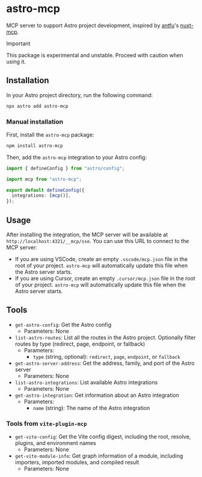 # astro-mcp

MCP server to support Astro project development, inspired by [antfu](https://github.com/antfu)'s [nuxt-mcp](https://github.com/antfu/nuxt-mcp).

> [!IMPORTANT]
> This package is experimental and unstable. Proceed with caution when using it.

## Installation

In your Astro project directory, run the following command:

```sh
npx astro add astro-mcp
```

### Manual installation

First, install the `astro-mcp` package:

```sh
npm install astro-mcp
```

Then, add the `astro-mcp` integration to your Astro config:

```ts
import { defineConfig } from "astro/config";

import mcp from "astro-mcp";

export default defineConfig({
  integrations: [mcp()],
});
```

## Usage

After installing the integration, the MCP server will be available at `http://localhost:4321/__mcp/sse`.
You can use this URL to connect to the MCP server:

- If you are using VSCode, create an empty `.vscode/mcp.json` file in the root of your project. `astro-mcp` will automatically update this file when the Astro server starts.
- If you are using Cursor, create an empty `.cursor/mcp.json` file in the root of your project. `astro-mcp` will automatically update this file when the Astro server starts.

## Tools

- `get-astro-config`: Get the Astro config
  - Parameters: None
- `list-astro-routes`: List all the routes in the Astro project. Optionally filter routes by type (redirect, page, endpoint, or fallback)
  - Parameters:
    - `type` (string, optional): `redirect`, `page`, `endpoint`, or `fallback`
- `get-astro-server-address`: Get the address, family, and port of the Astro server
  - Parameters: None
- `list-astro-integrations`: List available Astro integrations
  - Parameters: None
- `get-astro-integration`: Get information about an Astro integration
  - Parameters:
    - `name` (string): The name of the Astro integration

### Tools from `vite-plugin-mcp`

- `get-vite-config`: Get the Vite config digest, including the root, resolve, plugins, and environment names
  - Parameters: None
- `get-vite-module-info`: Get graph information of a module, including importers, imported modules, and compiled result
  - Parameters: None
